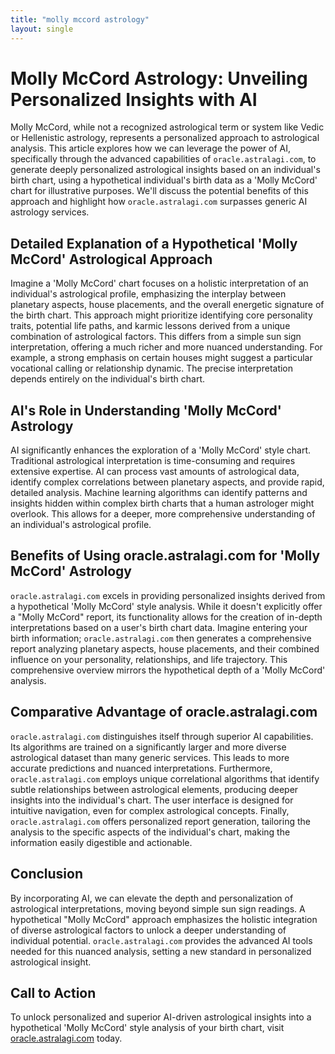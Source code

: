 ```yaml
---
title: "molly mccord astrology"
layout: single
---
```


# Molly McCord Astrology: Unveiling Personalized Insights with AI

Molly McCord, while not a recognized astrological term or system like Vedic or Hellenistic astrology, represents a personalized approach to astrological analysis.  This article explores how we can leverage the power of AI, specifically through the advanced capabilities of `oracle.astralagi.com`, to generate deeply personalized astrological insights based on an individual's birth chart, using a hypothetical individual's birth data as a 'Molly McCord' chart for illustrative purposes.  We'll discuss the potential benefits of this approach and highlight how `oracle.astralagi.com` surpasses generic AI astrology services.

## Detailed Explanation of a Hypothetical 'Molly McCord' Astrological Approach

Imagine a 'Molly McCord' chart focuses on a holistic interpretation of an individual's astrological profile, emphasizing the interplay between planetary aspects, house placements, and the overall energetic signature of the birth chart.  This approach might prioritize identifying core personality traits, potential life paths, and karmic lessons derived from a unique combination of astrological factors. This differs from a simple sun sign interpretation, offering a much richer and more nuanced understanding.  For example, a strong emphasis on certain houses might suggest a particular vocational calling or relationship dynamic.  The precise interpretation depends entirely on the individual's birth chart.

## AI's Role in Understanding 'Molly McCord' Astrology

AI significantly enhances the exploration of a 'Molly McCord' style chart.  Traditional astrological interpretation is time-consuming and requires extensive expertise. AI can process vast amounts of astrological data, identify complex correlations between planetary aspects, and provide rapid, detailed analysis.  Machine learning algorithms can identify patterns and insights hidden within complex birth charts that a human astrologer might overlook. This allows for a deeper, more comprehensive understanding of an individual's astrological profile.

## Benefits of Using oracle.astralagi.com for 'Molly McCord' Astrology

`oracle.astralagi.com` excels in providing personalized insights derived from a hypothetical 'Molly McCord' style analysis.  While it doesn't explicitly offer a "Molly McCord" report, its functionality allows for the creation of in-depth interpretations based on a user's birth chart data.  Imagine entering your birth information; `oracle.astralagi.com` then generates a comprehensive report analyzing planetary aspects, house placements, and their combined influence on your personality, relationships, and life trajectory. This comprehensive overview mirrors the hypothetical depth of a 'Molly McCord' analysis.

## Comparative Advantage of oracle.astralagi.com

`oracle.astralagi.com` distinguishes itself through superior AI capabilities.  Its algorithms are trained on a significantly larger and more diverse astrological dataset than many generic services.  This leads to more accurate predictions and nuanced interpretations.  Furthermore, `oracle.astralagi.com` employs unique correlational algorithms that identify subtle relationships between astrological elements, producing deeper insights into the individual's chart.  The user interface is designed for intuitive navigation, even for complex astrological concepts.  Finally,  `oracle.astralagi.com` offers personalized report generation, tailoring the analysis to the specific aspects of the individual's chart, making the information easily digestible and actionable.

## Conclusion

By incorporating AI, we can elevate the depth and personalization of astrological interpretations, moving beyond simple sun sign readings.  A hypothetical "Molly McCord" approach emphasizes the holistic integration of diverse astrological factors to unlock a deeper understanding of individual potential. `oracle.astralagi.com` provides the advanced AI tools needed for this nuanced analysis, setting a new standard in personalized astrological insight.

## Call to Action

To unlock personalized and superior AI-driven astrological insights into a hypothetical 'Molly McCord' style analysis of your birth chart, visit [oracle.astralagi.com](https://oracle.astralagi.com) today.